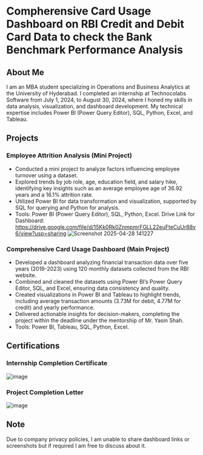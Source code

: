 # Compherensive Card Usage Dashboard on RBI Credit and Debit Card Data to check the Bank Benchmark Performance Analysis

## About Me
I am an MBA student specializing in Operations and Business Analytics at the University of Hyderabad. I completed an internship at Technocolabs Software from July 1, 2024, to August 30, 2024, where I honed my skills in data analysis, visualization, and dashboard development. My technical expertise includes Power BI (Power Query Editor), SQL, Python, Excel, and Tableau.

## Projects

### Employee Attrition Analysis (Mini Project)
- Conducted a mini project to analyze factors influencing employee turnover using a dataset.
- Explored trends by job role, age, education field, and salary hike, identifying key insights such as an average employee age of 36.92 years and a 16.1% attrition rate.
- Utilized Power BI for data transformation and visualization, supported by SQL for querying and Python for analysis.
- Tools: Power BI (Power Query Editor), SQL, Python, Excel.
Drive Link for Dashboard: https://drive.google.com/file/d/15Kk0Rk0ZnmpmrFGLL22euFteCuUr88v6/view?usp=sharing 
![Screenshot 2025-04-28 141227](https://github.com/user-attachments/assets/ab7ab828-76df-40d8-affc-6a7a507af927)


### Comprehensive Card Usage Dashboard (Main Project)
- Developed a dashboard analyzing financial transaction data over five years (2019-2023) using 120 monthly datasets collected from the RBI website.
- Combined and cleaned the datasets using Power BI’s Power Query Editor, SQL, and Excel, ensuring data consistency and quality.
- Created visualizations in Power BI and Tableau to highlight trends, including average transaction amounts (3.73M for debit, 4.77M for credit) and yearly performance.
- Delivered actionable insights for decision-makers, completing the project within the deadline under the mentorship of Mr. Yasin Shah.
- Tools: Power BI, Tableau, SQL, Python, Excel.

## Certifications

### Internship Completion Certificate
![image](https://github.com/user-attachments/assets/7dbd22f1-05e4-41f9-bbe5-31df2d5896de)


### Project Completion Letter
![image](https://github.com/user-attachments/assets/70e0d7b3-87c3-4419-8399-72158ff8819a)


## Note
Due to company privacy policies, I am unable to share dashboard links or screenshots but if required I am free to discuss about it.
